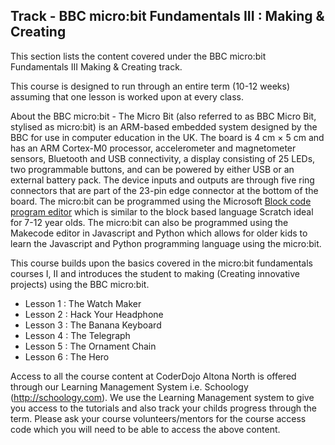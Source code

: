 
## Track - BBC micro:bit Fundamentals III : Making & Creating

This section lists the content covered under the BBC micro:bit Fundamentals III Making & Creating track.

This course is designed to run through an entire term (10-12 weeks) assuming that one lesson is worked upon at every class. 

About the BBC micro:bit - The Micro Bit (also referred to as BBC Micro Bit, stylised as micro:bit) is an ARM-based embedded system designed by the BBC for use in computer education in the UK. The board is 4 cm × 5 cm and has an ARM Cortex-M0 processor, accelerometer and magnetometer sensors, Bluetooth and USB connectivity, a display consisting of 25 LEDs, two programmable buttons, and can be powered by either USB or an external battery pack. The device inputs and outputs are through five ring connectors that are part of the 23-pin edge connector at the bottom of the board. The micro:bit can be programmed using the Microsoft [Block code program editor](https://makecode.microbit.org) which is similar to the block based language Scratch ideal for 7-12 year olds. The micro:bit can also be programmed using the Makecode editor in Javascript and Python which allows for older kids to learn the Javascript and Python programming language using the micro:bit.

This course builds upon the basics covered in the micro:bit fundamentals courses I, II and introduces the student to making (Creating innovative projects) using the BBC micro:bit.

- Lesson 1  : The Watch Maker
- Lesson 2  : Hack Your Headphone
- Lesson 3  : The Banana Keyboard
- Lesson 4  : The Telegraph
- Lesson 5  : The Ornament Chain
- Lesson 6  : The Hero

Access to all the course content at CoderDojo Altona North is offered through our Learning Management System i.e. Schoology (http://schoology.com). We use the Learning Management system to give you access to the tutorials and also track your childs progress through the term. Please ask your course volunteers/mentors for the course access code which you will need to be able to access the above content. 
